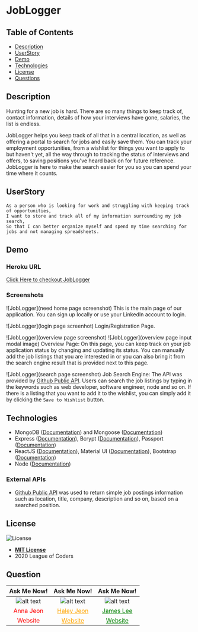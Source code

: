 # JobLogger

## Table of Contents
- [Description](#description)
- [UserStory](#userstory) 
- [Demo](#demo) 
- [Technologies](#technologies) 
- [License](#license) 
- [Questions](#questions)

## Description
Hunting for a new job is hard.  There are so many things to keep track of, contact information, details of how your interviews have gone, salaries, the list is endless.  

JobLogger helps you keep track of all that in a central location, as well as offering a portal to search for jobs and easily save them.  You can track your employment opportunities, from a wishlist for things you want to apply to but haven't yet, all the way through to tracking the status of interviews and offers, to saving positions you've heard back on for future reference.  JobLogger is here to make the search easier for you so you can spend your time where it counts.

## UserStory
```
As a person who is looking for work and struggling with keeping track of opportunities,
I want to store and track all of my information surrounding my job search,
So that I can better organize myself and spend my time searching for jobs and not managing spreadsheets.
```

## Demo
### Heroku URL
[Click Here to checkout JobLogger](https://joblogger-loc.herokuapp.com/)

### Screenshots
![JobLogger](need home page screenshot)
This is the main page of our application. You can sign up locally or use your LinkedIn account to login.

![JobLogger](login page screenhot)
Login/Registration Page.

![JobLogger](overview page screenshot)
![JobLogger](overview page input modal image)
Overview Page: On this page, you can keep track on your job application status by changing and updating its status. You can manually add the job listings that you are interested in or you can also bring it from the search engine result that is provided next to this page.

![JobLogger](search page screenshot)
Job Search Engine: The API was provided by [Github Public API](https://jobs.github.com/api). Users can search the job listings by typing in the keywords such as web developer, software engineer, node and so on. If there is a listing that you want to add it to the wishlist, you can simply add it by clicking the `Save to Wishlist` button.



## Technologies
- MongoDB ([Documentation](https://docs.mongodb.com/)) and Mongoose ([Documentation](https://mongoosejs.com/docs/api.html))
- Express ([Documentation](https://expressjs.com/en/api.html)), Bcrypt ([Documentation](https://www.npmjs.com/package/bcrypt)), Passport ([Documentation](https://www.npmjs.com/package/passport))
- ReactJS ([Documentation](https://reactjs.org/docs/getting-started.html)), Material UI ([Documentation](https://material-ui.com/)), Bootstrap ([Documentation](https://getbootstrap.com/))
- Node ([Documentation](https://nodejs.org/en/docs/))

### External APIs
- [Github Public API](https://jobs.github.com/api) was used to return simple job postings information such as location, title, company, description and so on, based on a searched position.

## License
![License](https://img.shields.io/badge/License-MIT%20License-blue)
- **[MIT License](https://opensource.org/licenses/MIT)** 
- 2020 League of Coders 

## Question
| Ask Me Now! | Ask Me Now! | Ask Me Now! |
| :---: | :---: | :---: |
| ![alt text](https://avatars0.githubusercontent.com/u/65268642?s=460&u=bd568c7596e7f6c9585caeb89e88b084e56c21f9&v=4 "Github Profile Picture") | ![alt text](https://avatars3.githubusercontent.com/u/63874445?s=460&u=002d392fd3ed13215f1c72eec6952f72b24bc516&v=4 "Github Profile Picture") | ![alt text](https://avatars3.githubusercontent.com/u/48775473?s=400&u=e657eac2191121ccbff7caba85bd7a5686464951&v=4 "Github Profile Picture") |
| <a style="text-decoration: none; color: red" href="https://github.com/nuleeannajeon" target="_blank">Anna Jeon</a> | <a style="color: orange" href="https://github.com/tndus604" target="_blank">Haley Jeon</a> | <a style="color: green" href="https://github.com/titanian229" target="_blank">James Lee</a> |
| <a style="text-decoration: none; color: red" href="https://secure-refuge-78863.herokuapp.com/" target="_blank">Website</a> | <a style="color: orange" href="https://young-ravine-81604.herokuapp.com/" target="_blank">Website</a> | <a style="color: green" href="jamesdeveloping.ca" target="_blank">Website</a> |